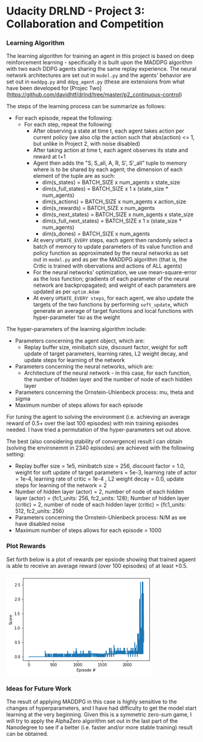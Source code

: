 [//]: # (Image References)

[image1]: https://github.com/davidhtf/drlnd/blob/master/p3_collab-compet/plot_of_max_scores.png "Plot of Rewards"

# Udacity DRLND - Project 3: Collaboration and Competition

### Learning Algorithm

The learning algorithm for training an agent in this project is based on deep reinforcement learning - specifically it is built upon the MADDPG algorithm with two each DDPG agents sharing the same replay experience. The neural network architectures are set out in `model.py` and the agents' behavior are set out in `maddpg.py` and `ddpg_agent.py` (these are extensions from what have been developed for [Projec Two] (https://github.com/davidhtf/drlnd/tree/master/p2_continuous-control)

The steps of the learning process can be summarize as follows: 
* For each episode, repeat the following:
  * For each step, repeat the following: 
    * After observing a state at time t, each agent takes action per current policy (we also clip the action such that abs(action) <= 1, but unlike in Project 2, with noise disabled)
    * After taking action at time t, each agent observes its state and reward at t+1
    * Agent then adds the "S, S_all, A, R, S', S'_all" tuple to memory where is to be shared by each agent; the dimension of each element of the tuple are as such:
        * dim(s_states) = BATCH_SIZE x num_agents x state_size
        * dim(s_full_states) = BATCH_SIZE x 1 x (state_size * num_agents)
        * dim(s_actions) = BATCH_SIZE x num_agents x action_size
        * dim(s_rewards) = BATCH_SIZE x num_agents
        * dim(s_next_states) = BATCH_SIZE x num_agents x state_size
        * dim(s_full_next_states) = BATCH_SIZE x 1 x (state_size * num_agents)
        * dim(s_dones) = BATCH_SIZE x num_agents              
    * At every `UPDATE_EVERY` steps, each agent then randomly select a batch of memory to update parameters of its value function and policy function as approximated by the neural networks as set out in `model.py` and as per the MADDPG algorithm (that is, the Critic is trained with obervations and actions of ALL agents)
    * For the neural networks' optimization, we use mean-square-error as the loss function; gradients of each parameter of the neural network are backpropagated; and weight of each parameters are updated as per `optim.Adam`
    * At every `UPDATE_EVERY steps`, for each agent, we also update the targets of the two functions by performing `soft_update`, which generate an average of target functions and local functions with hyper-parameter `TAU` as the weight
    
The hyper-parameters of the learning algorithm include:
* Parameters concerning the agent object, which are:
  * Replay buffer size, minibatch size, discount factor, weight for soft update of target parameters, learning rates, L2 weight decay, and update steps for learning of the network
* Parameters concerning the neural networks, which are:
  * Architecture of the neural network - in this case, for each function, the number of hidden layer and the number of node of each hidden layer
* Parameters concerning the Ornstein-Uhlenbeck process: mu, theta and sigma
* Maximum number of steps allows for each episode

For tuning the agent to solving the environment (i.e. achieving an average reward of 0.5+ over the last 100 episodes) with min training episodes needed. I have tried a permutation of the hyper-parameters set out above.

The best (also considering stability of convergence) result I can obtain (solving the environemnt in 2340 episodes) are achieved with the following setting:
* Replay buffer size = 1e5, minibatch size = 256, discount factor = 1.0, weight for soft update of target parameters = 5e-3, learning rate of actor = 1e-4, learning rate of critic = 1e-4 , L2 weight decay = 0.0, update steps for learning of the network = 2
* Number of hidden layer (actor) = 2,  number of node of each hidden layer (actor) = {fc1_units: 256, fc2_units: 128}; Number of hidden layer (critic) = 2,  number of node of each hidden layer (critic) = {fc1_units: 512, fc2_units: 256}
* Parameters concerning the Ornstein-Uhlenbeck process: N/M as we have disabled noise
* Maximum number of steps allows for each episode = 1000


### Plot Rewards

Set forth below is a plot of rewards per epsiode showing that trained agaent is able to receive an average reward (over 100 episodes) of at least +0.5.

![Plot of Rewards][image1]


### Ideas for Future Work

The result of applying MADDPG in this case is highly sensitive to the changes of hyperparameters, and I have had difficulty to get the model start learning at the very beginning. Given this is a symmetric zero-sum game, I will try to apply the AlphaZero algorithm set out in the last part of the Nanodegree to see if a better (i.e. faster and/or more stable training) result can be obtained.    